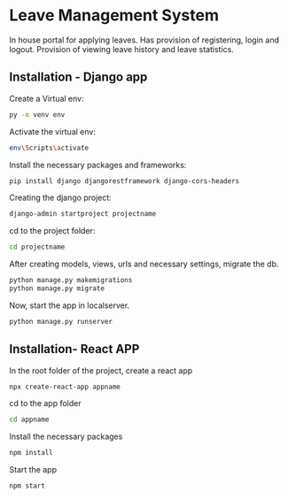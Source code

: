 # Leave Management System

In house portal for applying leaves. Has provision of registering, login and logout. Provision of viewing leave history and leave statistics.

## Installation - Django app

Create a Virtual env:

```bash
py -m venv env
```

Activate the virtual env:

```bash
env\Scripts\activate
```

Install the necessary packages and frameworks:

```bash
pip install django djangorestframework django-cors-headers
```
Creating the django project:
```bash
django-admin startproject projectname
```
cd to the project folder:
```bash
cd projectname
```
After creating models, views, urls and necessary settings, migrate the db.

```bash
python manage.py makemigrations
python manage.py migrate
```

Now, start the app in localserver.
```bash
python manage.py runserver
```

## Installation- React APP

In the root folder of the project, create a react app

```bash
npx create-react-app appname
```
cd to the app folder

```bash
cd appname
```

Install the necessary packages

```bash
npm install
```
Start the app

```bash
npm start
```